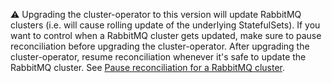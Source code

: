 ⚠️ Upgrading the cluster-operator to this version will update RabbitMQ clusters (i.e. will cause rolling update of the underlying StatefulSets).
If you want to control when a RabbitMQ cluster gets updated, make sure to pause reconciliation before upgrading the cluster-operator.
After upgrading the cluster-operator, resume reconciliation whenever it's safe to update the RabbitMQ cluster.
See [Pause reconciliation for a RabbitMQ cluster](https://www.rabbitmq.com/kubernetes/operator/using-operator#pause).
